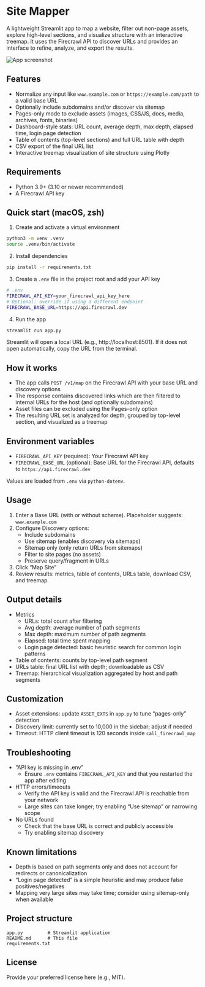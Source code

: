 # Site Mapper

A lightweight Streamlit app to map a website, filter out non-page assets, explore high-level sections, and visualize structure with an interactive treemap. It uses the Firecrawl API to discover URLs and provides an interface to refine, analyze, and export the results.

![App screenshot](assets/screenshot.png)

## Features
- Normalize any input like `www.example.com` or `https://example.com/path` to a valid base URL
- Optionally include subdomains and/or discover via sitemap
- Pages-only mode to exclude assets (images, CSS/JS, docs, media, archives, fonts, binaries)
- Dashboard-style stats: URL count, average depth, max depth, elapsed time, login page detection
- Table of contents (top-level sections) and full URL table with depth
- CSV export of the final URL list
- Interactive treemap visualization of site structure using Plotly

## Requirements
- Python 3.9+ (3.10 or newer recommended)
- A Firecrawl API key

## Quick start (macOS, zsh)

1) Create and activate a virtual environment

```bash
python3 -m venv .venv
source .venv/bin/activate
```

2) Install dependencies

```bash
pip install -r requirements.txt
```

3) Create a `.env` file in the project root and add your API key

```bash
# .env
FIRECRAWL_API_KEY=your_firecrawl_api_key_here
# Optional: override if using a different endpoint
FIRECRAWL_BASE_URL=https://api.firecrawl.dev
```

4) Run the app

```bash
streamlit run app.py
```

Streamlit will open a local URL (e.g., http://localhost:8501). If it does not open automatically, copy the URL from the terminal.

## How it works
- The app calls `POST /v1/map` on the Firecrawl API with your base URL and discovery options
- The response contains discovered links which are then filtered to internal URLs for the host (and optionally subdomains)
- Asset files can be excluded using the Pages-only option
- The resulting URL set is analyzed for depth, grouped by top-level section, and visualized as a treemap

## Environment variables
- `FIRECRAWL_API_KEY` (required): Your Firecrawl API key
- `FIRECRAWL_BASE_URL` (optional): Base URL for the Firecrawl API, defaults to `https://api.firecrawl.dev`

Values are loaded from `.env` via `python-dotenv`.

## Usage
1) Enter a Base URL (with or without scheme). Placeholder suggests: `www.example.com`
2) Configure Discovery options:
   - Include subdomains
   - Use sitemap (enables discovery via sitemaps)
   - Sitemap only (only return URLs from sitemaps)
   - Filter to site pages (no assets)
   - Preserve query/fragment in URLs
3) Click “Map Site”
4) Review results: metrics, table of contents, URLs table, download CSV, and treemap

## Output details
- Metrics
  - URLs: total count after filtering
  - Avg depth: average number of path segments
  - Max depth: maximum number of path segments
  - Elapsed: total time spent mapping
  - Login page detected: basic heuristic search for common login patterns
- Table of contents: counts by top-level path segment
- URLs table: final URL list with depth; downloadable as CSV
- Treemap: hierarchical visualization aggregated by host and path segments

## Customization
- Asset extensions: update `ASSET_EXTS` in `app.py` to tune “pages-only” detection
- Discovery limit: currently set to 10,000 in the sidebar; adjust if needed
- Timeout: HTTP client timeout is 120 seconds inside `call_firecrawl_map`

## Troubleshooting
- “API key is missing in .env”
  - Ensure `.env` contains `FIRECRAWL_API_KEY` and that you restarted the app after editing
- HTTP errors/timeouts
  - Verify the API key is valid and the Firecrawl API is reachable from your network
  - Large sites can take longer; try enabling “Use sitemap” or narrowing scope
- No URLs found
  - Check that the base URL is correct and publicly accessible
  - Try enabling sitemap discovery

## Known limitations
- Depth is based on path segments only and does not account for redirects or canonicalization
- “Login page detected” is a simple heuristic and may produce false positives/negatives
- Mapping very large sites may take time; consider using sitemap-only when available

## Project structure
```
app.py         # Streamlit application
README.md      # This file
requirements.txt
```

## License
Provide your preferred license here (e.g., MIT).